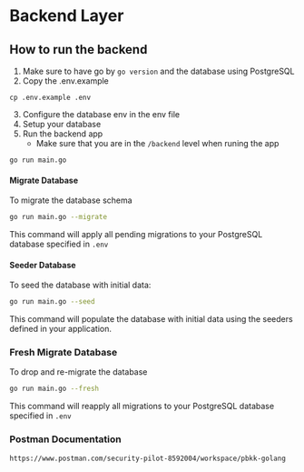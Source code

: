 # Backend Layer

## How to run the backend

1. Make sure to have go by `go version` and the database using PostgreSQL
2. Copy the .env.example

```
cp .env.example .env
```

3. Configure the database env in the env file
4. Setup your database
5. Run the backend app
   - Make sure that you are in the `/backend` level when runing the app

```
go run main.go
```

#### Migrate Database

To migrate the database schema

```bash
go run main.go --migrate
```

This command will apply all pending migrations to your PostgreSQL database specified in `.env`

#### Seeder Database

To seed the database with initial data:

```bash
go run main.go --seed
```

This command will populate the database with initial data using the seeders defined in your application.

### Fresh Migrate Database

To drop and re-migrate the database 

```bash
go run main.go --fresh
```

This command will reapply all migrations to your PostgreSQL database specified in `.env`

### Postman Documentation

`https://www.postman.com/security-pilot-8592004/workspace/pbkk-golang`
